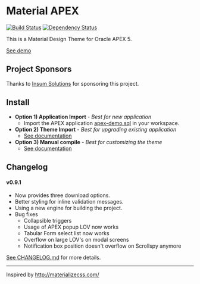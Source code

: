 # Material APEX
[![Build Status](https://travis-ci.org/vincentmorneau/material-apex.svg?branch=master)](https://travis-ci.org/vincentmorneau/material-apex)
[![Dependency Status](https://david-dm.org/vincentmorneau/material-apex.svg)](https://david-dm.org/vincentmorneau/material-apex)

This is a Material Design Theme for Oracle APEX 5.

[See demo](https://apex.oracle.com/pls/apex/f?p=12192)

## Project Sponsors
Thanks to [Insum Solutions](http://insum.ca/) for sponsoring this project.

## Install
- **Option 1) Application Import** - *Best for new application*
    - Import the APEX application [apex-demo.sql](apex/apex-demo.sql) in your workspace.
- **Option 2) Theme Import** - *Best for upgrading existing application*
    - [See documentation](docs/theme-import.md)
- **Option 3) Manual compile** - *Best for customizing the theme*
    - [See documentation](docs/manual-install.md)

## Changelog
#### v0.9.1
- Now provides three download options.
- Better styling for inline validation messages.
- Using a new engine for building the project.
- Bug fixes
    - Collapsible triggers
    - Usage of APEX popup LOV now works
    - Tabular Form select list now works
    - Overflow on large LOV's on modal screens
    - Notification box position doesn't overflow on Scrollspy anymore

[See CHANGELOG.md](CHANGELOG.md) for more details.

---

Inspired by http://materializecss.com/
